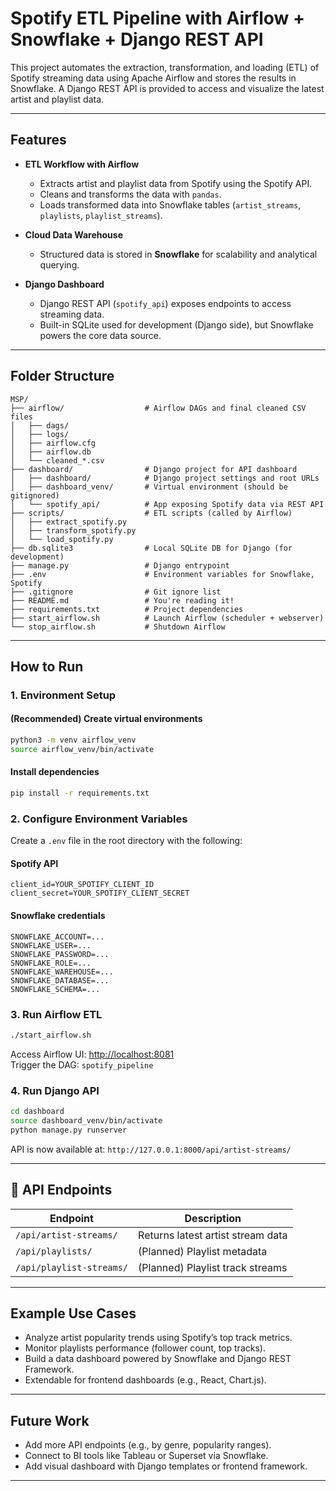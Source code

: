 # Spotify ETL Pipeline with Airflow + Snowflake + Django REST API

This project automates the extraction, transformation, and loading (ETL) of Spotify streaming data using Apache Airflow and stores the results in Snowflake. A Django REST API is provided to access and visualize the latest artist and playlist data.

---

## Features

- **ETL Workflow with Airflow**
  - Extracts artist and playlist data from Spotify using the Spotify API.
  - Cleans and transforms the data with `pandas`.
  - Loads transformed data into Snowflake tables (`artist_streams`, `playlists`, `playlist_streams`).

- **Cloud Data Warehouse**
  - Structured data is stored in **Snowflake** for scalability and analytical querying.

- **Django Dashboard**
  - Django REST API (`spotify_api`) exposes endpoints to access streaming data.
  - Built-in SQLite used for development (Django side), but Snowflake powers the core data source.

---

## Folder Structure

```
MSP/
├── airflow/                  # Airflow DAGs and final cleaned CSV files
│   ├── dags/
│   ├── logs/
│   ├── airflow.cfg
│   ├── airflow.db
│   └── cleaned_*.csv
├── dashboard/                # Django project for API dashboard
│   ├── dashboard/            # Django project settings and root URLs
│   ├── dashboard_venv/       # Virtual environment (should be gitignored)
│   └── spotify_api/          # App exposing Spotify data via REST API
├── scripts/                  # ETL scripts (called by Airflow)
│   ├── extract_spotify.py
│   ├── transform_spotify.py
│   └── load_spotify.py
├── db.sqlite3                # Local SQLite DB for Django (for development)
├── manage.py                 # Django entrypoint
├── .env                      # Environment variables for Snowflake, Spotify
├── .gitignore                # Git ignore list
├── README.md                 # You're reading it!
├── requirements.txt          # Project dependencies
├── start_airflow.sh          # Launch Airflow (scheduler + webserver)
└── stop_airflow.sh           # Shutdown Airflow
```

---

## How to Run

### 1. Environment Setup

#### (Recommended) Create virtual environments
```bash
python3 -m venv airflow_venv
source airflow_venv/bin/activate
```

#### Install dependencies
```bash
pip install -r requirements.txt
```

### 2. Configure Environment Variables

Create a `.env` file in the root directory with the following:

#### Spotify API
```env
client_id=YOUR_SPOTIFY_CLIENT_ID
client_secret=YOUR_SPOTIFY_CLIENT_SECRET
```

#### Snowflake credentials
```env
SNOWFLAKE_ACCOUNT=...
SNOWFLAKE_USER=...
SNOWFLAKE_PASSWORD=...
SNOWFLAKE_ROLE=...
SNOWFLAKE_WAREHOUSE=...
SNOWFLAKE_DATABASE=...
SNOWFLAKE_SCHEMA=...
```

### 3. Run Airflow ETL

```bash
./start_airflow.sh
```

Access Airflow UI: [http://localhost:8081](http://localhost:8081)  
Trigger the DAG: `spotify_pipeline`

### 4. Run Django API

```bash
cd dashboard
source dashboard_venv/bin/activate
python manage.py runserver
```

API is now available at: `http://127.0.0.1:8000/api/artist-streams/`

---

## 📡 API Endpoints

| Endpoint                  | Description                       |
|---------------------------|-----------------------------------|
| `/api/artist-streams/`    | Returns latest artist stream data |
| `/api/playlists/`         | (Planned) Playlist metadata       |
| `/api/playlist-streams/`  | (Planned) Playlist track streams  |

---

## Example Use Cases

- Analyze artist popularity trends using Spotify’s top track metrics.
- Monitor playlists performance (follower count, top tracks).
- Build a data dashboard powered by Snowflake and Django REST Framework.
- Extendable for frontend dashboards (e.g., React, Chart.js).

---

## Future Work

- Add more API endpoints (e.g., by genre, popularity ranges).
- Connect to BI tools like Tableau or Superset via Snowflake.
- Add visual dashboard with Django templates or frontend framework.

---